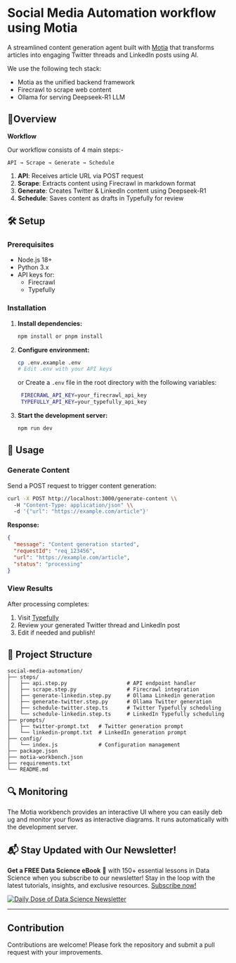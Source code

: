 # Social Media Automation workflow using Motia

A streamlined content generation agent built with [Motia](https://motia.dev) that transforms articles into engaging Twitter threads and LinkedIn posts using AI.

We use the following tech stack:
- Motia as the unified backend framework
- Firecrawl to scrape web content
- Ollama for serving Deepseek-R1 LLM

## 🎯Overview

**Workflow**

Our workflow consists of 4 main steps:-

```
API → Scrape → Generate → Schedule
```

1. **API**: Receives article URL via POST request
2. **Scrape**: Extracts content using Firecrawl in markdown format
3. **Generate**: Creates Twitter & LinkedIn content using Deepseek-R1
4. **Schedule**: Saves content as drafts in Typefully for review

## 🛠️ Setup

### Prerequisites

- Node.js 18+
- Python 3.x
- API keys for:
  - Firecrawl
  - Typefully

### Installation

1. **Install dependencies:**
   ```bash
   npm install or pnpm install
   ```

3. **Configure environment:**
   ```bash
   cp .env.example .env
   # Edit .env with your API keys
   ```
   or Create a `.env` file in the root directory with the following variables:
   ```bash
    FIRECRAWL_API_KEY=your_firecrawl_api_key
    TYPEFULLY_API_KEY=your_typefully_api_key
   ```

4. **Start the development server:**
   ```bash
   npm run dev
   ```

## 🚀 Usage

### Generate Content

Send a POST request to trigger content generation:

```bash
curl -X POST http://localhost:3000/generate-content \\
  -H "Content-Type: application/json" \\
  -d '{"url": "https://example.com/article"}'
```

**Response:**
```json
{
  "message": "Content generation started",
  "requestId": "req_123456",
  "url": "https://example.com/article",
  "status": "processing"
}
```

### View Results

After processing completes:
1. Visit [Typefully](https://typefully.com/drafts)
2. Review your generated Twitter thread and LinkedIn post
3. Edit if needed and publish!

## 📁 Project Structure

```
social-media-automation/
├── steps/
│   ├── api.step.py                   # API endpoint handler
│   ├── scrape.step.py                # Firecrawl integration
│   ├── generate-linkedin.step.py     # Ollama Linkedin generation
│   ├── generate-twitter.step.py      # Ollama Twitter generation
│   ├── schedule-twitter.step.ts      # Twitter Typefully scheduling
│   └── schedule-linkedin.step.ts     # LinkedIn Typefully scheduling
├── prompts/
│   ├── twitter-prompt.txt   # Twitter generation prompt
│   └── linkedin-prompt.txt  # LinkedIn generation prompt
├── config/
│   └── index.js             # Configuration management
├── package.json
├── motia-workbench.json
├── requirements.txt
└── README.md
```

## 🔍 Monitoring

The Motia workbench provides an interactive UI where you can easily deb ug and monitor your flows as interactive diagrams. It runs automatically with the development server.

## 📬 Stay Updated with Our Newsletter!
**Get a FREE Data Science eBook** 📖 with 150+ essential lessons in Data Science when you subscribe to our newsletter! Stay in the loop with the latest tutorials, insights, and exclusive resources. [Subscribe now!](https://join.dailydoseofds.com)

[![Daily Dose of Data Science Newsletter](https://github.com/patchy631/ai-engineering/blob/main/resources/join_ddods.png)](https://join.dailydoseofds.com)

---

## Contribution

Contributions are welcome! Please fork the repository and submit a pull request with your improvements. 